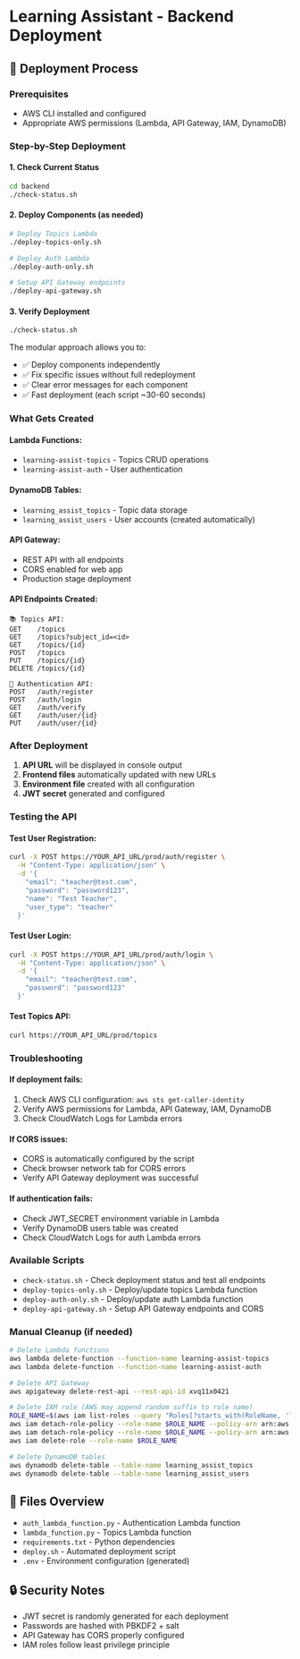 # Learning Assistant - Backend Deployment

## 🚀 Deployment Process

### Prerequisites
- AWS CLI installed and configured
- Appropriate AWS permissions (Lambda, API Gateway, IAM, DynamoDB)

### Step-by-Step Deployment

#### 1. Check Current Status
```bash
cd backend
./check-status.sh
```

#### 2. Deploy Components (as needed)
```bash
# Deploy Topics Lambda
./deploy-topics-only.sh

# Deploy Auth Lambda  
./deploy-auth-only.sh

# Setup API Gateway endpoints
./deploy-api-gateway.sh
```

#### 3. Verify Deployment
```bash
./check-status.sh
```

The modular approach allows you to:
- ✅ Deploy components independently
- ✅ Fix specific issues without full redeployment
- ✅ Clear error messages for each component
- ✅ Fast deployment (each script ~30-60 seconds)

### What Gets Created

#### **Lambda Functions:**
- `learning-assist-topics` - Topics CRUD operations
- `learning-assist-auth` - User authentication

#### **DynamoDB Tables:**
- `learning_assist_topics` - Topic data storage
- `learning_assist_users` - User accounts (created automatically)

#### **API Gateway:**
- REST API with all endpoints
- CORS enabled for web app
- Production stage deployment

#### **API Endpoints Created:**
```
📚 Topics API:
GET    /topics
GET    /topics?subject_id=<id>
GET    /topics/{id}
POST   /topics
PUT    /topics/{id}
DELETE /topics/{id}

🔐 Authentication API:
POST   /auth/register
POST   /auth/login
GET    /auth/verify
GET    /auth/user/{id}
PUT    /auth/user/{id}
```

### After Deployment

1. **API URL** will be displayed in console output
2. **Frontend files** automatically updated with new URLs
3. **Environment file** created with all configuration
4. **JWT secret** generated and configured

### Testing the API

#### **Test User Registration:**
```bash
curl -X POST https://YOUR_API_URL/prod/auth/register \
  -H "Content-Type: application/json" \
  -d '{
    "email": "teacher@test.com",
    "password": "password123",
    "name": "Test Teacher",
    "user_type": "teacher"
  }'
```

#### **Test User Login:**
```bash
curl -X POST https://YOUR_API_URL/prod/auth/login \
  -H "Content-Type: application/json" \
  -d '{
    "email": "teacher@test.com",
    "password": "password123"
  }'
```

#### **Test Topics API:**
```bash
curl https://YOUR_API_URL/prod/topics
```

### Troubleshooting

#### **If deployment fails:**
1. Check AWS CLI configuration: `aws sts get-caller-identity`
2. Verify AWS permissions for Lambda, API Gateway, IAM, DynamoDB
3. Check CloudWatch Logs for Lambda errors

#### **If CORS issues:**
- CORS is automatically configured by the script
- Check browser network tab for CORS errors
- Verify API Gateway deployment was successful

#### **If authentication fails:**
- Check JWT_SECRET environment variable in Lambda
- Verify DynamoDB users table was created
- Check CloudWatch Logs for auth Lambda errors

### Available Scripts

- `check-status.sh` - Check deployment status and test all endpoints
- `deploy-topics-only.sh` - Deploy/update topics Lambda function
- `deploy-auth-only.sh` - Deploy/update auth Lambda function  
- `deploy-api-gateway.sh` - Setup API Gateway endpoints and CORS

### Manual Cleanup (if needed)

```bash
# Delete Lambda functions
aws lambda delete-function --function-name learning-assist-topics
aws lambda delete-function --function-name learning-assist-auth

# Delete API Gateway
aws apigateway delete-rest-api --rest-api-id xvq11x0421

# Delete IAM role (AWS may append random suffix to role name)
ROLE_NAME=$(aws iam list-roles --query "Roles[?starts_with(RoleName, 'learning-assist-lambda-role')].RoleName" --output text)
aws iam detach-role-policy --role-name $ROLE_NAME --policy-arn arn:aws:iam::aws:policy/service-role/AWSLambdaBasicExecutionRole
aws iam detach-role-policy --role-name $ROLE_NAME --policy-arn arn:aws:iam::aws:policy/AmazonDynamoDBFullAccess
aws iam delete-role --role-name $ROLE_NAME

# Delete DynamoDB tables
aws dynamodb delete-table --table-name learning_assist_topics
aws dynamodb delete-table --table-name learning_assist_users
```

## 🔧 Files Overview

- `auth_lambda_function.py` - Authentication Lambda function
- `lambda_function.py` - Topics Lambda function  
- `requirements.txt` - Python dependencies
- `deploy.sh` - Automated deployment script
- `.env` - Environment configuration (generated)

## 🔒 Security Notes

- JWT secret is randomly generated for each deployment
- Passwords are hashed with PBKDF2 + salt
- API Gateway has CORS properly configured
- IAM roles follow least privilege principle